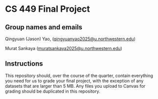 # CS 449 Final Project

## Group names and emails

Qingyuan (Jason) Yao, (qingyuanyao2025@u.northwestern.edu)

Murat Sankaya (muratsankaya2025@u.northwestern.edu)

## Instructions

This repository should, over the course of the quarter, contain everything you
need for us to grade your final project, with the exception of any datasets
that are larger than 5 MB. Any files you upload to Canvas for grading should be
duplicated in this repository.
